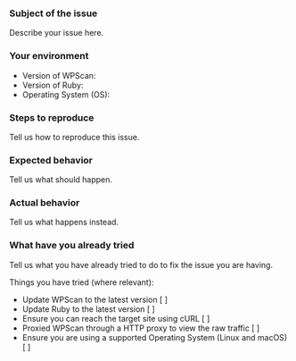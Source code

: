 ### Subject of the issue
Describe your issue here.

### Your environment
* Version of WPScan:
* Version of Ruby:
* Operating System (OS):

### Steps to reproduce
Tell us how to reproduce this issue.

### Expected behavior
Tell us what should happen.

### Actual behavior
Tell us what happens instead.

### What have you already tried
Tell us what you have already tried to do to fix the issue you are having.

Things you have tried (where relevant):

* Update WPScan to the latest version [ ]
* Update Ruby to the latest version [ ]
* Ensure you can reach the target site using cURL [ ]
* Proxied WPScan through a HTTP proxy to view the raw traffic [ ]
* Ensure you are using a supported Operating System (Linux and macOS) [ ]